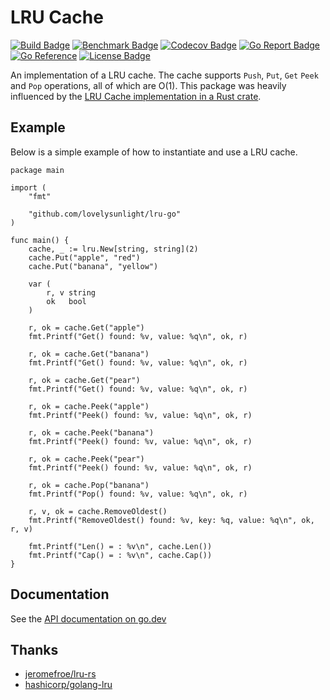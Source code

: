 # LRU Cache

[![Build Badge]][build status]
[![Benchmark Badge]][benchmark status]
[![Codecov Badge]][coverage status]
[![Go Report Badge]][report status]
[![Go Reference]][godoc]
[![License Badge]][license]

An implementation of a LRU cache. The cache supports `Push`, `Put`, `Get` `Peek` and `Pop` operations,
all of which are O(1). This package was heavily influenced by the [LRU Cache implementation in a Rust crate].

## Example

Below is a simple example of how to instantiate and use a LRU cache.

```golang
package main

import (
	"fmt"

	"github.com/lovelysunlight/lru-go"
)

func main() {
	cache, _ := lru.New[string, string](2)
	cache.Put("apple", "red")
	cache.Put("banana", "yellow")

	var (
		r, v string
		ok   bool
	)

	r, ok = cache.Get("apple")
	fmt.Printf("Get() found: %v, value: %q\n", ok, r)

	r, ok = cache.Get("banana")
	fmt.Printf("Get() found: %v, value: %q\n", ok, r)

	r, ok = cache.Get("pear")
	fmt.Printf("Get() found: %v, value: %q\n", ok, r)

	r, ok = cache.Peek("apple")
	fmt.Printf("Peek() found: %v, value: %q\n", ok, r)

	r, ok = cache.Peek("banana")
	fmt.Printf("Peek() found: %v, value: %q\n", ok, r)

	r, ok = cache.Peek("pear")
	fmt.Printf("Peek() found: %v, value: %q\n", ok, r)

	r, ok = cache.Pop("banana")
	fmt.Printf("Pop() found: %v, value: %q\n", ok, r)

	r, v, ok = cache.RemoveOldest()
	fmt.Printf("RemoveOldest() found: %v, key: %q, value: %q\n", ok, r, v)

	fmt.Printf("Len() = : %v\n", cache.Len())
	fmt.Printf("Cap() = : %v\n", cache.Cap())
}
```

## Documentation

See the [API documentation on go.dev][godoc]

## Thanks

- [jeromefroe/lru-rs][LRU Cache implementation in a Rust crate]
- [hashicorp/golang-lru](https://github.com/hashicorp/golang-lru)


[build badge]: https://github.com/lovelysunlight/lru-go/actions/workflows/ci.yaml/badge.svg
[benchmark badge]: https://github.com/lovelysunlight/lru-go/actions/workflows/benchmark.yaml/badge.svg
[godoc]: https://pkg.go.dev/github.com/lovelysunlight/lru-go?tab=doc
[go reference]: https://pkg.go.dev/badge/github.com/lovelysunlight/lru-go?status.svg
[build status]: https://github.com/lovelysunlight/lru-go/actions/workflows/ci.yaml
[codecov badge]: https://codecov.io/gh/lovelysunlight/lru-go/branch/master/graph/badge.svg
[coverage status]: https://codecov.io/gh/lovelysunlight/lru-go
[go Report badge]: https://goreportcard.com/badge/github.com/lovelysunlight/lru-go
[report status]: https://goreportcard.com/report/github.com/lovelysunlight/lru-go
[benchmark status]: https://lovelysunlight.github.io/lru-go/dev/bench/
[license badge]: https://img.shields.io/badge/license-MIT-blue.svg
[license]: https://raw.githubusercontent.com/lovelysunlight/lru-go/master/LICENSE
[LRU Cache implementation in a Rust crate]: https://github.com/jeromefroe/lru-rs
